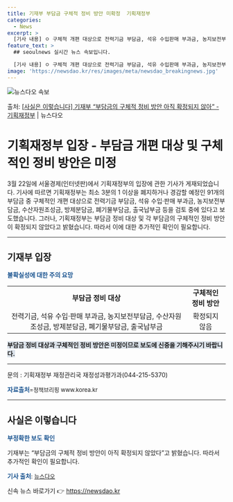 ```yaml
---
title: 기재부 부담금 구체적 정비 방안 미확정  기획재정부
categories:
  - News
excerpt: >
  [기사 내용] ㅇ 구체적 개편 대상으로 전력기금 부담금, 석유 수입판매 부과금, 농지보전부담금, 수산자원조성…
feature_text: >
  ## seoulnews 실시간 뉴스 속보입니다.

  [기사 내용] ㅇ 구체적 개편 대상으로 전력기금 부담금, 석유 수입판매 부과금, 농지보전부담금, 수산자원조성…
image: 'https://newsdao.kr/res/images/meta/newsdao_breakingnews.jpg'
---
```


![뉴스다오 속보](https://newsdao.kr/res/images/meta/newsdao_breakingnews.jpg)

<p>출처: <a href="https://newsdao.kr/3428" rel="dofollow">[사실은 이렇습니다] 기재부 “부담금의 구체적 정비 방안 아직 확정되지 않아” - 기획재정부</a> | 뉴스다오</p>

<h1 data-ke-size="size26">기획재정부 입장 - 부담금 개편 대상 및 구체적인 정비 방안은 미정</h1>

<p data-ke-size="size16">3월 22일에 서울경제(인터넷판)에서 기획재정부의 입장에 관한 기사가 게재되었습니다. 기사에 따르면 기획재정부는 최소 3분의 1 이상을 폐지하거나 경감할 예정인 91개의 부담금 중 구체적인 개편 대상으로 전력기금 부담금, 석유 수입·판매 부과금, 농지보전부담금, 수산자원조성금, 방제분담금, 폐기물부담금, 출국납부금 등을 검토 중에 있다고 보도했습니다. 그러나, 기획재정부는 부담금 정비 대상 및 각 부담금의 구체적인 정비 방안이 확정되지 않았다고 밝혔습니다. 따라서 이에 대한 추가적인 확인이 필요합니다.</p>

<hr>

<h2 data-ke-size="size26">기재부 입장</h2>
<p data-ke-size="size16"><b><span style="color: #1a5490;">불확실성에 대한 주의 요망</span></b></p>
<table>
  <tr>
    <td style="text-align: center; height: 17px;"><b>부담금 정비 대상</b></td>
    <td style="text-align: center; height: 17px;"><b>구체적인 정비 방안</b></td>
  </tr>
  <tr>
    <td style="text-align: center; height: 17px;">전력기금, 석유 수입·판매 부과금, 농지보전부담금, 수산자원조성금, 방제분담금, 폐기물부담금, 출국납부금</td>
    <td style="text-align: center; height: 17px;">확정되지 않음</td>
  </tr>
</table>

<p data-ke-size="size16"><b><span style="background-color: #21538527;">부담금 정비 대상과 구체적인 정비 방안은 미정이므로 보도에 신중을 기해주시기 바랍니다.</span></b></p>

<hr>

<p data-ke-size="size16">문의 : 기획재정부 재정관리국 재정성과평가과(044-215-5370)</p>

<p data-ke-size="size16"><b><span style="color: #1a5490;">자료출처</span></b><span style="font-size: 13px;">=정책브리핑 www.korea.kr</span></p>

<hr>

<h2 data-ke-size="size26">사실은 이렇습니다</h2>
<p data-ke-size="size16"><b><span style="color: #1a5490;">부정확한 보도 확인</span></b></p>
<p data-ke-size="size16">기재부는 “부담금의 구체적 정비 방안이 아직 확정되지 않았다”고 밝혔습니다. 따라서 추가적인 확인이 필요합니다.</p>

<p data-ke-size="size16"><b><span style="color: #1a5490;">기사 출처</span></b><span style="font-size: 13px;">: <a href="https://newsdao.kr/3428">뉴스다오</a></span></p> 

신속 뉴스 바로가기 👉 <a href="https://newsdao.kr" rel="dofollow">https://newsdao.kr</a>


